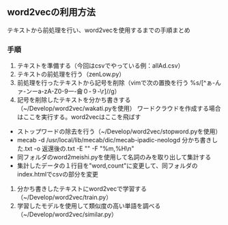 ## word2vecの利用方法
テキストから前処理を行い、word2vecを使用するまでの手順まとめ

### 手順
1. テキストを準備する（今回はcsvでやっている例：allAd.csv）
1. テキストの前処理を行う（zenLow.py）
1. 前処理を行ったテキストから記号を削除（vimで次の置換を行う %s/[^ぁ-んァ-ンーa-zA-Z0-9一-龠０-９\-\r]//g）
1. 記号を削除したテキストを分かち書きする（~/Develop/word2vec/wakati.pyを使用）
ワードクラウドを作成する場合はここを実行する。word2vecはここを飛ばす
- ストップワードの除去を行う（~/Develop/word2vec/stopword.pyを使用）
- mecab -d /usr/local/lib/mecab/dic/mecab-ipadic-neologd 分かち書きした.txt -o 返還後の.txt -E "" -F "%m,%H\n"
- 同フォルダのword2meishi.pyを使用して名詞のみを取り出して集計する
- 集計したデータの１行目を"word,count"に変更して、同フォルダのindex.htmlでcsvの部分を変更
1. 分かち書きしたテキストにword2vecで学習する（~/Develop/word2vec/train.py）
1. 学習したモデルを使用して類似度の高い単語を調べる（~/Develop/word2vec/similar.py）


